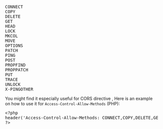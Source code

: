 <pre>
CONNECT
COPY
DELETE
GET
HEAD
LOCK
MKCOL
MOVE
OPTIONS
PATCH
PING
POST
PROPFIND
PROPPATCH
PUT
TRACE
UNLOCK
X-PINGOTHER
</pre>

You might find it especially useful for CORS directive ,
Here is an example on how to use it for <code>Access-Control-Allow-Methods</code> (PHP):
<pre>
&lt;?php
header('Access-Control-Allow-Methods: CONNECT,COPY,DELETE,GET,HEAD,LOCK,MKCOL,MOVE,OPTIONS,PATCH,PING,POST,PROPFIND,PROPPATCH,PUT,TRACE,UNLOCK,X-PINGOTHER');
?&gt;
</pre>